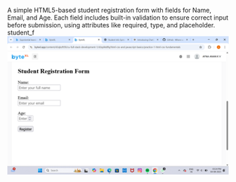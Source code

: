 
A simple HTML5-based student registration form with fields for Name, Email, and Age. Each field includes built-in validation to ensure correct input before submission, using attributes like required, type, and placeholder.
student_f![Screenshot](Screenshot%202025-08-04%20152437.png)






